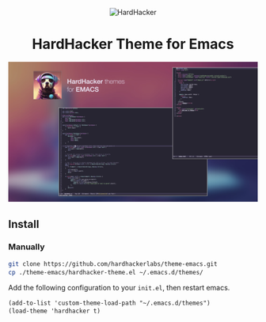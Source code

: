 <p align="center">
  <img width="180" src="https://github.com/hardhackerlabs/themes/raw/master/media/logo/logo.png" alt="HardHacker">
</p>

<h1 align="center">
  HardHacker Theme for Emacs
</h1>

![](./media/preview.jpeg)

## Install 

### Manually

```bash
git clone https://github.com/hardhackerlabs/theme-emacs.git 
cp ./theme-emacs/hardhacker-theme.el ~/.emacs.d/themes/
```

Add the following configuration to your `init.el`, then restart emacs.

```EmacsLisp
(add-to-list 'custom-theme-load-path "~/.emacs.d/themes")
(load-theme 'hardhacker t)
```
